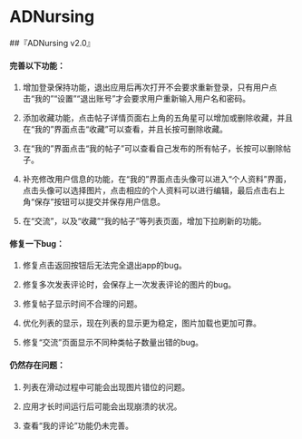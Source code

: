 # ADNursing

##『ADNursing v2.0』

#### 完善以下功能：

1. 增加登录保持功能，退出应用后再次打开不会要求重新登录，只有用户点击“我的”“设置”“退出账号”才会要求用户重新输入用户名和密码。

2. 添加收藏功能，点击帖子详情页面右上角的五角星可以增加或删除收藏，并且在“我的”界面点击“收藏”可以查看，并且长按可删除收藏。

3. 在“我的”界面点击“我的帖子”可以查看自己发布的所有帖子，长按可以删除帖子。

4. 补充修改用户信息的功能，在“我的”界面点击头像可以进入“个人资料”界面，点击头像可以选择图片，点击相应的个人资料可以进行编辑，最后点击右上角“保存”按钮可以提交并保存用户信息。

5. 在“交流”，以及“收藏”“我的帖子”等列表页面，增加下拉刷新的功能。

#### 修复一下bug：

1. 修复点击返回按钮后无法完全退出app的bug。

2. 修复多次发表评论时，会保存上一次发表评论的图片的bug。

3. 修复帖子显示时间不合理的问题。

4. 优化列表的显示，现在列表的显示更为稳定，图片加载也更加可靠。

5. 修复“交流”页面显示不同种类帖子数量出错的bug。

#### 仍然存在问题：

1. 列表在滑动过程中可能会出现图片错位的问题。

2. 应用才长时间运行后可能会出现崩溃的状况。

3. 查看“我的评论”功能仍未完善。
